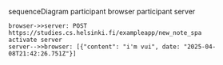 sequenceDiagram
    participant browser
    participant server

    browser->>server: POST https://studies.cs.helsinki.fi/exampleapp/new_note_spa
    activate server
    server-->>browser: [{"content": "i'm vui", date: "2025-04-08T21:42:26.751Z"}]
